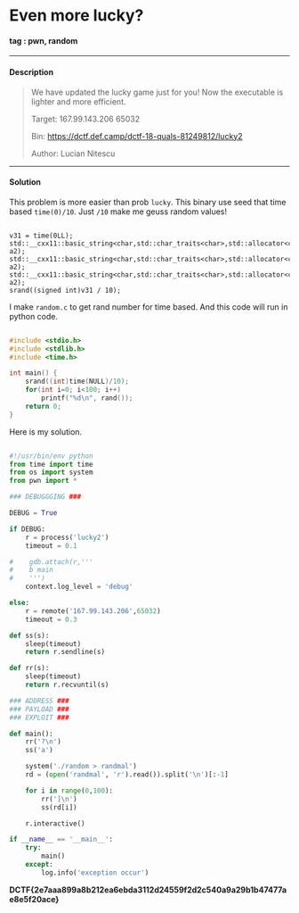 # **Even more lucky?**

#### tag : pwn, random

-----------------------------------------------

#### Description

>We have updated the lucky game just for you! Now the executable is lighter and more efficient.
>
>Target: 167.99.143.206 65032
>
>Bin: https://dctf.def.camp/dctf-18-quals-81249812/lucky2
>
>Author: Lucian Nitescu

-----------------------------------------------

#### Solution

This problem is more easier than prob `lucky`. This binary use seed that time based `time(0)/10`. Just `/10` make me geuss random values!

~~~

v31 = time(0LL);
std::__cxx11::basic_string<char,std::char_traits<char>,std::allocator<char>>::basic_string(&v27, a2);
std::__cxx11::basic_string<char,std::char_traits<char>,std::allocator<char>>::basic_string(&v26, a2);
std::__cxx11::basic_string<char,std::char_traits<char>,std::allocator<char>>::basic_string(&v25, a2);
srand((signed int)v31 / 10);

~~~

I make `random.c` to get rand number for time based. And this code will run in python code.

```c

#include <stdio.h>
#include <stdlib.h>
#include <time.h>

int main() {
	srand((int)time(NULL)/10);
	for(int i=0; i<100; i++)
		printf("%d\n", rand());
	return 0;
}

```

Here is my solution.

```python

#!/usr/bin/env python
from time import time
from os import system
from pwn import *

### DEBUGGGING ###

DEBUG = True

if DEBUG:
    r = process('lucky2')
    timeout = 0.1

#    gdb.attach(r,'''
#    b main
#    ''')
    context.log_level = 'debug'

else:
    r = remote('167.99.143.206',65032)
    timeout = 0.3

def ss(s):
    sleep(timeout)
    return r.sendline(s)

def rr(s):
    sleep(timeout)
    return r.recvuntil(s)

### ADDRESS ###
### PAYLOAD ###
### EXPLOIT ###

def main():
    rr('?\n')
    ss('a')

    system('./random > randmal')
    rd = (open('randmal', 'r').read()).split('\n')[:-1]

    for i in range(0,100):
        rr(']\n')
        ss(rd[i])

    r.interactive()

if __name__ == '__main__':
    try:
        main()
    except:
        log.info('exception occur')


```

**DCTF{2e7aaa899a8b212ea6ebda3112d24559f2d2c540a9a29b1b47477ae8e5f20ace}**
